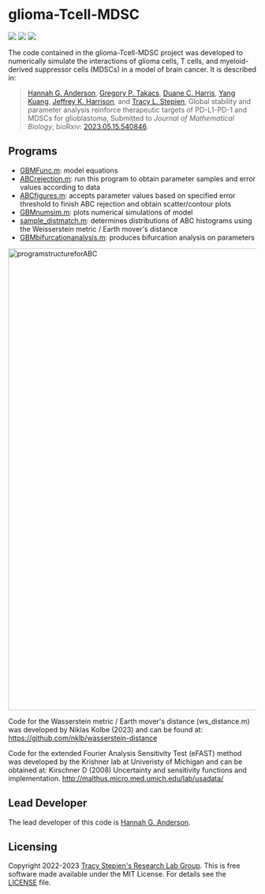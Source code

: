 # glioma-Tcell-MDSC

<a href="https://github.com/stepien-lab/glioma-Tcell-MDSC/"><img src="https://img.shields.io/badge/GitHub-stepien--lab%2Fglioma--Tcell--MDSC-blue" /></a> <a href="https://doi.org/10.1101/2023.05.15.540846"><img src="https://img.shields.io/badge/bioRxiv-2023.05.15.540846-orange" /></a> <a href="LICENSE"><img src="https://img.shields.io/badge/license-MIT-blue.svg" /></a>

The code contained in the glioma-Tcell-MDSC project was developed to numerically simulate the interactions of glioma cells, T cells, and myeloid-derived suppressor cells (MDSCs) in a model of brain cancer. It is described in:
>[Hannah G. Anderson](https://github.com/HannahGrace314), [Gregory P. Takacs](https://pharmacology.med.ufl.edu/profile/takacs-gregory/), [Duane C. Harris](https://search.asu.edu/profile/2524814), [Yang Kuang](https://math.la.asu.edu/~kuang/), [Jeffrey K. Harrison](https://pharmacology.med.ufl.edu/profile/harrison-jeffrey/), and [Tracy L. Stepien](https://github.com/tstepien/), Global stability and parameter analysis reinforce therapeutic targets of PD-L1-PD-1 and MDSCs for glioblastoma, Submitted to _Journal of Mathematical Biology_, bioRxiv: [2023.05.15.540846](https://doi.org/10.1101/2023.05.15.540846).

## Programs
+ [GBMFunc.m](GBMFunc.m): model equations
+ [ABCrejection.m](ABCrejection.m): run this program to obtain parameter samples and error values according to data
+ [ABCfigures.m](ABCfigures.m): accepts parameter values based on specified error threshold to finish ABC rejection and obtain scatter/contour plots
+ [GBMnumsim.m](GBMnumsim.m): plots numerical simulations of model
+ [sample_distmatch.m](sample_distmatch.m): determines distributions of ABC histograms using the Weisserstein metric / Earth mover's distance
+ [GBMbifurcationanalysis.m](GBMbifurcationanalysis.m): produces bifurcation analysis on parameters


<img width="937" alt="programstructureforABC" src="https://github.com/stepien-lab/glioma-Tcell-MDSC/assets/89090482/60542b95-f2bb-45ff-8808-405d75f40825">


Code for the Wasserstein metric / Earth mover's distance (ws_distance.m) was developed by Niklas Kolbe (2023) and can be found at: 
https://github.com/nklb/wasserstein-distance

Code for the extended Fourier Analysis Sensitivity Test (eFAST) method was developed by the Krishner lab at Univeristy of Michigan and can be obtained at:
Kirschner D (2008) Uncertainty and sensitivity functions and implementation.
http://malthus.micro.med.umich.edu/lab/usadata/


## Lead Developer
The lead developer of this code is [Hannah G. Anderson](https://github.com/HannahGrace314).

## Licensing
Copyright 2022-2023 [Tracy Stepien's Research Lab Group](https://github.com/stepien-lab/). This is free software made available under the MIT License. For details see the [LICENSE](LICENSE) file.
